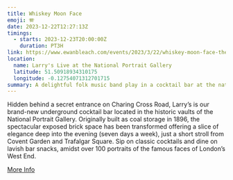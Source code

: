 ```yaml
---
title: Whiskey Moon Face
emoji: 🪗
date: 2023-12-22T12:27:13Z
timings:
  - starts: 2023-12-23T20:00:00Z
    duration: PT3H
link: https://www.ewanbleach.com/events/2023/3/22/whiskey-moon-face-the-harrison-xgdwl-f9bnn-rhhjc-pxk77
location:
  name: Larry's Live at the National Portrait Gallery
  latitude: 51.50918934310175
  longitude: -0.12754071312701715
summary: A delightful folk music band play in a cocktail bar at the national portrait gallery.
---
```


Hidden behind a secret entrance on Charing Cross Road, Larry’s is our brand-new underground cocktail bar located in the historic vaults of the National Portrait Gallery. Originally built as coal storage in 1896, the spectacular exposed brick space has been transformed offering a slice of elegance deep into the evening (seven days a week), just a short stroll from Covent Garden and Trafalgar Square. Sip on classic cocktails and dine on lavish bar snacks, amidst over 100 portraits of the famous faces of London’s West End.

[More Info](https://www.daisygreenfood.com/location-larrys)
